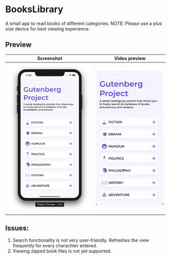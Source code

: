 # BooksLibrary
A small app to read books of different categories.
NOTE: Please use a plus size device for best viewing experience.

## Preview


Screenshot                 |  Video preview
:-------------------------:|:-------------------------:
![Screenshot](homeScreen.png)  |  ![Preview](books.gif)


## Issues:
1. Search functionality is not very user-friendly. Refreshes the view frequently for every charachter entered.
2. Viewing zipped book files is not yet supported.
